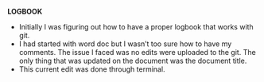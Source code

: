 **LOGBOOK**

* Initially I was figuring out how to have a proper logbook that works with git.  
* I had started with word doc but I wasn’t too sure how to have my comments. The issue I faced was no edits were uploaded to the git. The only thing that was updated on the document was the document title.   
* This current edit was done through terminal.    
  
